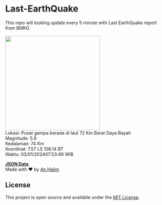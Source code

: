 # Last-EarthQuake
This repo will looking update every 5 minute with Last EarthQuake report from BMKG
<br>
<br>
<img src="https://static.bmkg.go.id/20240103075349.mmi.jpg" width="300"/>
<br>
Lokasi: Pusat gempa berada di laut 72 Km Barat Daya Bayah <br>
Magnitude: 5.9 <br>
Kedalaman: 74 Km <br>
Koordinat: 7.57 LS 106.14 BT <br>
Waktu: 03/01/202407:53:49 WIB <br>

<a href="./data/data.json">**JSON Data**</a>
<br>
Made with ❤️ by <a href="https://github.com/an-halim">An Halim</a>
## License

This project is open source and available under the [MIT License](LICENSE).
